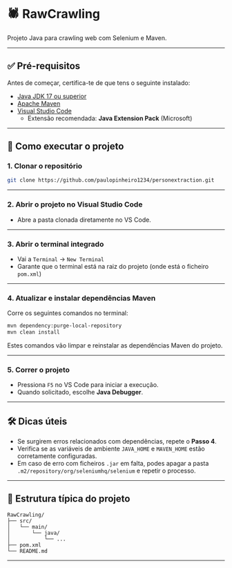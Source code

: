 # 🕷️ RawCrawling

Projeto Java para crawling web com Selenium e Maven.

---

## ✅ Pré-requisitos

Antes de começar, certifica-te de que tens o seguinte instalado:

- [Java JDK 17 ou superior](https://adoptium.net/)
- [Apache Maven](https://maven.apache.org/)
- [Visual Studio Code](https://code.visualstudio.com/)
  - Extensão recomendada: **Java Extension Pack** (Microsoft)

---

## 🚀 Como executar o projeto

### 1. Clonar o repositório

```bash
git clone https://github.com/paulopinheiro1234/personextraction.git
```

---

### 2. Abrir o projeto no Visual Studio Code

- Abre a pasta clonada diretamente no VS Code.

---

### 3. Abrir o terminal integrado

- Vai a `Terminal` → `New Terminal`
- Garante que o terminal está na raiz do projeto (onde está o ficheiro `pom.xml`)

---

### 4. Atualizar e instalar dependências Maven

Corre os seguintes comandos no terminal:

```bash
mvn dependency:purge-local-repository
mvn clean install
```

Estes comandos vão limpar e reinstalar as dependências Maven do projeto.

---

### 5. Correr o projeto

- Pressiona `F5` no VS Code para iniciar a execução.
- Quando solicitado, escolhe **Java Debugger**.

---

## 🛠️ Dicas úteis

- Se surgirem erros relacionados com dependências, repete o **Passo 4**.
- Verifica se as variáveis de ambiente `JAVA_HOME` e `MAVEN_HOME` estão corretamente configuradas.
- Em caso de erro com ficheiros `.jar` em falta, podes apagar a pasta `.m2/repository/org/seleniumhq/selenium` e repetir o processo.

---

## 📁 Estrutura típica do projeto

```
RawCrawling/
├── src/
│   └── main/
│       └── java/
│           └── ...
├── pom.xml
└── README.md
```

---
